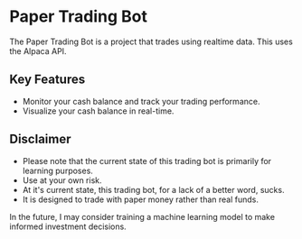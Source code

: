 # Paper Trading Bot

The Paper Trading Bot is a project that trades using realtime data. This uses the Alpaca API.

## Key Features
- Monitor your cash balance and track your trading performance.
- Visualize your cash balance in real-time.

## Disclaimer
- Please note that the current state of this trading bot is primarily for learning purposes.
- Use at your own risk.
- At it's current state, this trading bot, for a lack of a better word, sucks.
- It is designed to trade with paper money rather than real funds. 

In the future, I may consider training a machine learning model to make informed investment decisions.
